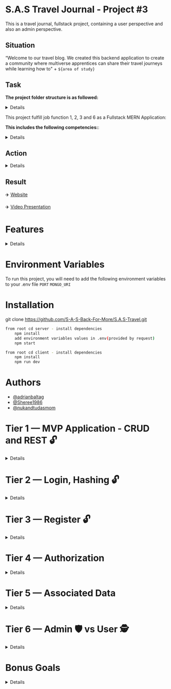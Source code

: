 # S.A.S Travel Journal - Project #3
This is a travel journal, fullstack project, containing a user perspective
 and also an admin perspective.

## Situation
“Welcome to our travel blog. We created this backend application to create a community where
multiverse apprentices can share their travel journeys while learning how to" + `${area of study}`


## Task
**The project folder structure is as followed:**

<details>

    ✈️ client
 
    ✈️ server

    ✈️ .github/workflows

</details>



This project fulfill job function 1, 2, 3 and 6 as a Fullstack MERN Application:

**This includes the following competencies:**: 

<details>

✈️ JF 1.1 Can explain all stages of the software development life cycle (what each stage contains, including the inputs and outputs)
   
✈️ JF 1.5 Can follow software designs and functional/technical specifications		


✈️ JF 2.2 Can identify relevant and up-to-date software designs and how to read and implement functional/technical specifications
   
✈️ JF 2.3 Can develop effective user interfaces
   
✈️ JF 2.8 Can translate wireframes into User Interfaces				


✈️ JF 3.2 Can explain the principles and uses of relational and non-relational databases
   
✈️ JF 3.6 Can implement a RESTful API
   
✈️ JF 3.7 Can implement authentication and authorization to an API
   
✈️ JF 3.8 Can encrypt sensitive data via hashing


✈️ JF 6.3 Able to communicate software solutions and ideas to technical and non-technical stakeholders
   
✈️ JF 6.4 Works independently and takes responsibility. For example, has a disciplined and responsible approach to risk, and stays motivated and committed when facing challenges				
   
✈️ JF 6.6 Shows initiative for solving problems within their own remit, being resourceful when faced with a problem to solve				

</details>

## Action 

<details>
✈️ Peered program with Sharee to complete the backend. Worked on the controller, models, routes and middleware

✈️ Refactored the code to debug login/registration issues with the frontend

✈️ Learning how to access mongoose db via the cloud (Atlas)

✈️ Deployed the website on render and railways


</details>



## Result 
✈️ [Website]()

✈️ [Video Presentation](https://drive.google.com/file/d/1CGLivEK-sHNQTIXRuheKA7hG44hmLYXy/view?usp=sharing)


# Features

<details>
USER
- able to login/register
- able to use CRUD (CREATE post, UPDATE post, DELETE post, VIEW self posts)
ADMIN
-able to login/register
-able to see total number of users/posts
</details>


# Environment Variables
To run this project, you will need to add the following environment variables to your .env file
`PORT`
`MONGO_URI`

# Installation
git clone https://github.com/S-A-S-Back-For-More/S.A.S-Travel.git


```bash backend
from root cd server - install dependencies
    npm install
    add environment variables values in .env(provided by request)
    npm start
```

```bash frontend
from root cd client - install dependencies
    npm install
    npm run dev
```


# Authors
- [@adrianbaltag](https://github.com/adrianbaltag)
- [@Sheree1986](https://github.com/Sheree1986)
- [@nukandtudasmom](https://github.com/nukandtudasmom)


# Tier 1 — MVP Application - CRUD and REST 🔓
<details>

   ✈️ As a User, I want to read entries from the database  

   ✈️ As a User, I want to add entries to the database 

   ✈️ As a User, I want to delete entries from the database 

   ✈️ As a User, I want to edit entries  in the database 

   ✈️ As a User, I expect to do all of the above by accessing RESTFUL routes 

   ✈️ As a User, I want to log in to a deployed app.

   ✈️  🏁 Original Sequelize Database Backend Deployed app https://s-a-s-travel.onrender.com 🏁


   ✈️  🏁 Newer Mongo Atlas Database Back Deployed app https://s-a-s-travel-frontend.onrender.com 🏁


   ✈️  🏁 Postman API Documentation https://documenter.getpostman.com/view/17739658/2s8ZDR7RVC 🏁  

   
   ✈️  🏁 YouTube Presentation Video https://drive.google.com/file/d/1CGLivEK-sHNQTIXRuheKA7hG44hmLYXy/view?usp=sharing 🏁  

  

</details>

  
# Tier 2 — Login, Hashing 🔓
<details>
  
   ✈️ As a User, I want to be able to log in to my API
  
   ✈️ As a User, I want any passwords saved to be hashed and salted before saved to the database (note: If you use OAuth, you might not even store passwords at all!)
</details> 

#  Tier 3 — Register 🔓
 <details>
  
   ✈️ As a potential User, I want to be able to sign up for the API
  
   ✈️ As a signed-up User, I want to be granted authorization to access the API
</details> 

# Tier 4 — Authorization
<details>
 
  ✈️ As a User, I want my API protected from unauthorized Users 🚫
 
  ✈️ As an unauthorized User, I want a helpful message telling me I do not have access to the API
 
  ✈️ As a user, I want to receive a helpful error message anytime there is a problem with the request (i.e. error handling middleware)
  
  ✈️ As a User, I expect not to be able to create new entities without first logging in / authenticating in some way (token/session)
 
  ✈️ As a User, I want my data to only be accessible by myself
 
  ✈️ As a User, I want my data to only be editable/deletable by myself
</details>

# Tier 5 — Associated Data
<details>

  ✈️ In addition to the Tier 1 MVP criteria…
 
  ✈️ As a User, I want to be able to read a single entry
 
  ✈️ As a User requesting a single entry, I want to see the associated user info and other associated data.
</details>

# Tier 6 — Admin 🛡️ vs User 🕵
  <details>

  ✈️ 🛡️ As an Admin, I want to have a special super-user account type that allows access to content Users don’t have access to 
 
  ✈️ 🕵 As a basic User, when requesting a list of all entries, I expect to only see my own entries.

  ✈️ 🛡️ As an Admin, when requesting a list of all entries, I expect to be able to see all entries, regardless of user/owner
 
  ✈️ 🛡️ As an Admin, I want to be able to edit other users’ information via the API
 
  ✈️ 🛡️ As an Admin, I want to be able to delete or edit any entity, regardless of user/owner
  </details>

#  Bonus Goals 
<details>
 
🏆 Bonus Goal 1: Front End Login
   * As a User, I want to be able to use a client-side form to Log in/out of my application.
   * As a User, I want to be able to sign up using a client-side form. This could be via a traditional web form, or more preferably, with a React app.
 
🏆 Bonus Goal 2: Seed 
   * As a Developer cloning the repo for the first time, I want to be able to run a seed command and have the database populated with data.
   * As a Developer, I want multiple users to be seeded to the database

🏆 Bonus Goal 3: Testing 
   * As a Developer, I want to be able to run a test commend (such as npm test or the command specific to your technology/project) and have all my tests run.
   * As a Developer, I want to know if my new code has broken anything (passing tests means it theoretically didn’t)

🏆 Bonus Goal 4: Continuous Integration
   * As a Developer, I want the tests to run each time I open a PR to the main branch. 
   * As a Developer, I want failing tests to block a merge to main
 Note: GitHub Actions or TravisCI are each great options for this.

🏆 Bonus Goal 5: Pagination
   * As a Developer, I want to see many (Hundreds? Thousands?) entries seeded to use in testing. (Use an external package like faker to generate the data)
   * As a User requesting all entries, I want to receive paginated data (10 results instead of 5K)
   * As a User requesting all entries, I want to be able to request the next “page” or set of data
   * As a User requesting all entries, I want to be able to edit the page size (10 results at a time vs 50 or other amount)
 
🏆 Bonus Goal 6: External API Automation
   * You could integrate external API for cool and fun functionality.  
   * Intermediate - As a User signing up, I want to receive an email confirmation upon registration.  Use something like SendGrid - (100 free emails per day)
   * Advanced - As an Admin, I want to receive a daily email report with data about my entities (inventory value, daily throughput, etc).  I expect the report to come in at the same time every day.  You could achieve this by creating an interval-based Cron Job, running on a serverless host like Google Cloud or AWS Lambda.

🏆 Bonus Goal 7: Front End Application
    
  * As a User, I want to access, create, edit, and delete my data all from a front-end GUI application.

  * As a returning user, I want to be automatically logged in, instead of having to enter my credentials each time I revisit the application.

  * As a User, I want my app to be visually stunning
 
</details>






